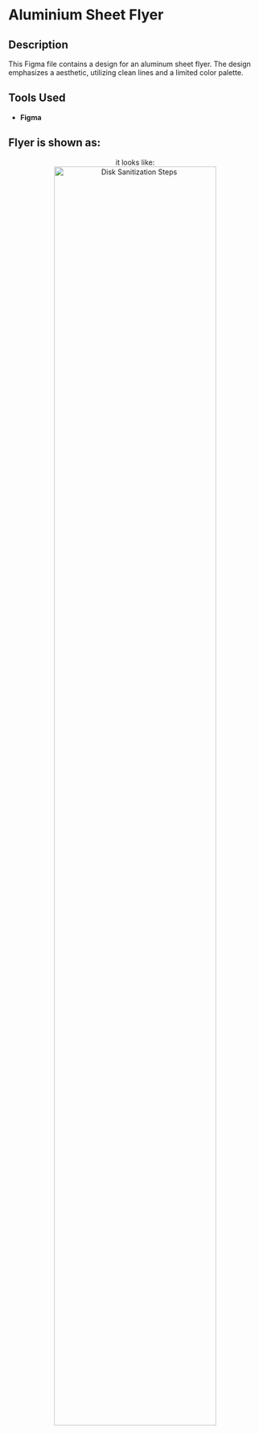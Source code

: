 <h1>Aluminium Sheet Flyer</h1>

<h2>Description</h2>
This Figma file contains a design for an aluminum sheet flyer. The design emphasizes a aesthetic, utilizing clean lines and a limited color palette.
<br />


<h2>Tools Used</h2>

- <b>Figma</b> 

<h2>Flyer is shown as:</h2>

<p align="center">
it looks like: <br/>
<img src="https://i.imgur.com/MD5NeiZ.png" height="80%" width="80%" alt="Disk Sanitization Steps"/>
<br />
